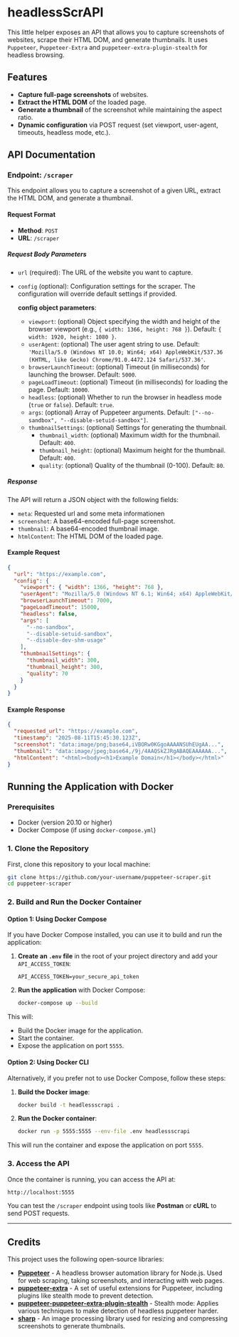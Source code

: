# headlessScrAPI

This little helper exposes an API that allows you to capture screenshots of websites, scrape their HTML DOM, and generate thumbnails. It uses `Puppeteer`, `Puppeteer-Extra` and `puppeteer-extra-plugin-stealth` for headless browsing.

## Features

- **Capture full-page screenshots** of websites.
- **Extract the HTML DOM** of the loaded page.
- **Generate a thumbnail** of the screenshot while maintaining the aspect ratio.
- **Dynamic configuration** via POST request (set viewport, user-agent, timeouts, headless mode, etc.).

## API Documentation

### Endpoint: `/scraper`

This endpoint allows you to capture a screenshot of a given URL, extract the HTML DOM, and generate a thumbnail.

#### **Request Format**

- **Method**: `POST`
- **URL**: `/scraper`

##### **Request Body Parameters**

- `url` (required): The URL of the website you want to capture.
- `config` (optional): Configuration settings for the scraper. The configuration will override default settings if provided.

  **config object parameters**:

  - `viewport`: (optional) Object specifying the width and height of the browser viewport (e.g., `{ width: 1366, height: 768 }`). Default: `{ width: 1920, height: 1080 }`.
  - `userAgent`: (optional) The user agent string to use. Default: `'Mozilla/5.0 (Windows NT 10.0; Win64; x64) AppleWebKit/537.36 (KHTML, like Gecko) Chrome/91.0.4472.124 Safari/537.36'`.
  - `browserLaunchTimeout`: (optional) Timeout (in milliseconds) for launching the browser. Default: `5000`.
  - `pageLoadTimeout`: (optional) Timeout (in milliseconds) for loading the page. Default: `10000`.
  - `headless`: (optional) Whether to run the browser in headless mode (`true` or `false`). Default: `true`.
  - `args`: (optional) Array of Puppeteer arguments. Default: `["--no-sandbox", "--disable-setuid-sandbox"]`.
  - `thumbnailSettings`: (optional) Settings for generating the thumbnail.
    - `thumbnail_width`: (optional) Maximum width for the thumbnail. Default: `400`.
    - `thumbnail_height`: (optional) Maximum height for the thumbnail. Default: `400`.
    - `quality`: (optional) Quality of the thumbnail (0-100). Default: `80`.

##### **Response**

The API will return a JSON object with the following fields:

- `meta`: Requested url and some meta informationen
- `screenshot`: A base64-encoded full-page screenshot.
- `thumbnail`: A base64-encoded thumbnail image.
- `htmlContent`: The HTML DOM of the loaded page.

#### **Example Request**

```json
{
  "url": "https://example.com",
  "config": {
    "viewport": { "width": 1366, "height": 768 },
    "userAgent": "Mozilla/5.0 (Windows NT 6.1; Win64; x64) AppleWebKit/537.36 (KHTML, like Gecko) Chrome/89.0.4389.82 Safari/537.36",
    "browserLaunchTimeout": 7000,
    "pageLoadTimeout": 15000,
    "headless": false,
    "args": [
      "--no-sandbox",
      "--disable-setuid-sandbox",
      "--disable-dev-shm-usage"
    ],
    "thumbnailSettings": {
      "thumbnail_width": 300,
      "thumbnail_height": 300,
      "quality": 70
    }
  }
}
```

#### **Example Response**

```json
{
  "requested_url": "https://example.com",
  "timestamp": "2025-08-11T15:45:30.123Z",
  "screenshot": "data:image/png;base64,iVBORw0KGgoAAAANSUhEUgAA...",
  "thumbnail": "data:image/jpeg;base64,/9j/4AAQSkZJRgABAQEAAAAAA...",
  "htmlContent": "<html><body><h1>Example Domain</h1></body></html>"
}
```

## Running the Application with Docker

### Prerequisites

- Docker (version 20.10 or higher)
- Docker Compose (if using `docker-compose.yml`)

### 1. **Clone the Repository**

First, clone this repository to your local machine:

```bash
git clone https://github.com/your-username/puppeteer-scraper.git
cd puppeteer-scraper
```

### 2. **Build and Run the Docker Container**

#### **Option 1: Using Docker Compose**

If you have Docker Compose installed, you can use it to build and run the application:

1. **Create an `.env` file** in the root of your project directory and add your `API_ACCESS_TOKEN`:

   ```
   API_ACCESS_TOKEN=your_secure_api_token
   ```

2. **Run the application** with Docker Compose:
   ```bash
   docker-compose up --build
   ```

This will:

- Build the Docker image for the application.
- Start the container.
- Expose the application on port `5555`.

#### **Option 2: Using Docker CLI**

Alternatively, if you prefer not to use Docker Compose, follow these steps:

1. **Build the Docker image**:

   ```bash
   docker build -t headlessscrapi .
   ```

2. **Run the Docker container**:
   ```bash
   docker run -p 5555:5555 --env-file .env headlessscrapi
   ```

This will run the container and expose the application on port `5555`.

### 3. **Access the API**

Once the container is running, you can access the API at:

```
http://localhost:5555
```

You can test the `/scraper` endpoint using tools like **Postman** or **cURL** to send POST requests.

---

## Credits

This project uses the following open-source libraries:

- **[Puppeteer](https://github.com/puppeteer/puppeteer)** - A headless browser automation library for Node.js. Used for web scraping, taking screenshots, and interacting with web pages.
- **[puppeteer-extra](https://github.com/berstend/puppeteer-extra)** - A set of useful extensions for Puppeteer, including plugins like stealth mode to prevent detection.
- **[puppeteer-puppeteer-extra-plugin-stealth](https://github.com/berstend/puppeteer-extra/tree/master/packages/puppeteer-extra-plugin-stealth)** - Stealth mode: Applies various techniques to make detection of headless puppeteer harder.
- **[sharp](https://github.com/lovell/sharp)** - An image processing library used for resizing and compressing screenshots to generate thumbnails.
